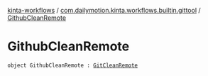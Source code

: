 [kinta-workflows](../index.md) / [com.dailymotion.kinta.workflows.builtin.gittool](index.md) / [GithubCleanRemote](./-github-clean-remote.md)

# GithubCleanRemote

`object GithubCleanRemote : `[`GitCleanRemote`](-git-clean-remote/index.md)